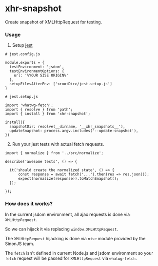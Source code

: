 # xhr-snapshot

Create snapshot of XMLHttpRequest for testing.


### Usage

1. Setup [jest](https://jestjs.io)

```
# jest.config.js

module.exports = {
  testEnvironment: 'jsdom',
  testEnvironmentOptions: {
    url: '%YOUR SISE ORIGIN%'
  },
  setupFilesAfterEnv: ['<rootDir>/jest.setup.js']
}
```

```
# jest.setup.js

import 'whatwg-fetch';
import { resolve } from 'path';
import { install } from 'xhr-snapshot';

install({
  snapshotDir: resolve(__dirname, '__xhr_snapshots__'),
  updateSnapshot: process.argv.includes('--update-snapshot'),
})
```

2. Run your jest tests with actual fetch requests.

```
import { normalize } from '../src/normalize';

describe('awesome tests', () => {

  it('should create the normalized state', () => {
      const response = await fetch('...').then(res => res.json());
      expect(normalize(response)).toMatchSnapshot();
  });

});
```

### How does it works?

In the current jsdom environment, all ajax requests is done via `XMLHttpRequest`.

So we can hijack it via replacing `window.XMLHttpRequest`.

The `XMLHttpRequest` hijacking is done via `nise` module provided by the SinonJS team.

The `fetch` isn't defined in current Node.js and jsdom environment so your `fetch` request will be passed for `XMLHttpRequest` via `whatwg-fetch`.

